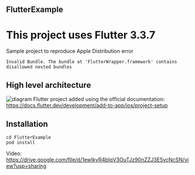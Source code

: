 ## FlutterExample

# This project uses Flutter 3.3.7

Sample project to reproduce Apple Distribution error
```
Invalid Bundle. The bundle at 'FlutterWrapper.framework' contains disallowed nested bundles
```

## High level architecture
![diagram](https://user-images.githubusercontent.com/90182796/210980316-0b26cd77-f694-447a-965c-efedac76a467.jpg)
Flutter project added using the official documentation: https://docs.flutter.dev/development/add-to-app/ios/project-setup


## Installation

```
cd FlutterExample
pod install
```

Video: https://drive.google.com/file/d/1ewIkyR4bIqV3OuTJz90nZZJ3E5vcNcSN/view?usp=sharing
